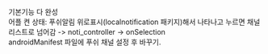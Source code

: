 기본기능 다 완성<br>
어플 켠 상태: 푸쉬알림 위로표시(localnotification 패키지)해서 나타나고 누르면 채널리스트로 넘어감  -> noti_controller -> onSelection
<br>
androidManifest 파일에 푸쉬 채널 설정 후 바꾸기.
<br>
